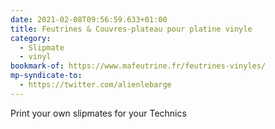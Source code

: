 ```yaml
---
date: 2021-02-08T09:56:59.633+01:00
title: Feutrines & Couvres-plateau pour platine vinyle
category:
  - Slipmate
  - vinyl
bookmark-of: https://www.mafeutrine.fr/feutrines-vinyles/
mp-syndicate-to:
  - https://twitter.com/alienlebarge
---
```

Print your own slipmates for your Technics
